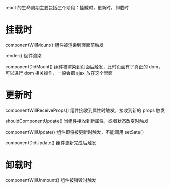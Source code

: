 react 的生命周期主要包括三个阶段：挂载时，更新时，卸载时

# 挂载时

componentWillMount()
组件被渲染到页面前触发

render()
组件渲染

componentDidMount()
组件被渲染到页面后触发，此时页面有了真正的 dom，可以进行 dom 相关操作，一般会把 ajax 放在这个里面

# 更新时

componentWillReceiveProps()
组件接收到属性时触发，接收到新的 props 触发

shouldComponentUpdate()
当组件接收到新属性，或者状态改变时触发

componentWillUpdate()
组件即将被更新时触发，不能调用 setSate()

componentDidUpdate()
组件更新完成后触发

# 卸载时

componentWillUnmount()
组件被销毁时触发
